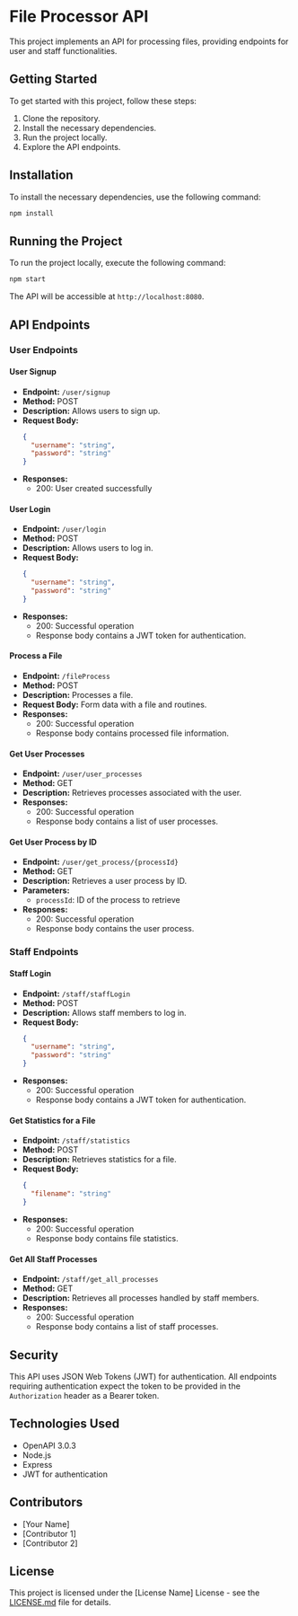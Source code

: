 # File Processor API

This project implements an API for processing files, providing endpoints for user and staff functionalities.

## Getting Started

To get started with this project, follow these steps:

1. Clone the repository.
2. Install the necessary dependencies.
3. Run the project locally.
4. Explore the API endpoints.

## Installation

To install the necessary dependencies, use the following command:

```bash
npm install
```

## Running the Project

To run the project locally, execute the following command:

```bash
npm start
```

The API will be accessible at `http://localhost:8080`.

## API Endpoints

### User Endpoints

#### User Signup

- **Endpoint:** `/user/signup`
- **Method:** POST
- **Description:** Allows users to sign up.
- **Request Body:**
  ```json
  {
    "username": "string",
    "password": "string"
  }
  ```
- **Responses:**
  - 200: User created successfully

#### User Login

- **Endpoint:** `/user/login`
- **Method:** POST
- **Description:** Allows users to log in.
- **Request Body:**
  ```json
  {
    "username": "string",
    "password": "string"
  }
  ```
- **Responses:**
  - 200: Successful operation
  - Response body contains a JWT token for authentication.

#### Process a File

- **Endpoint:** `/fileProcess`
- **Method:** POST
- **Description:** Processes a file.
- **Request Body:** Form data with a file and routines.
- **Responses:**
  - 200: Successful operation
  - Response body contains processed file information.

#### Get User Processes

- **Endpoint:** `/user/user_processes`
- **Method:** GET
- **Description:** Retrieves processes associated with the user.
- **Responses:**
  - 200: Successful operation
  - Response body contains a list of user processes.

#### Get User Process by ID

- **Endpoint:** `/user/get_process/{processId}`
- **Method:** GET
- **Description:** Retrieves a user process by ID.
- **Parameters:**
  - `processId`: ID of the process to retrieve
- **Responses:**
  - 200: Successful operation
  - Response body contains the user process.

### Staff Endpoints

#### Staff Login

- **Endpoint:** `/staff/staffLogin`
- **Method:** POST
- **Description:** Allows staff members to log in.
- **Request Body:**
  ```json
  {
    "username": "string",
    "password": "string"
  }
  ```
- **Responses:**
  - 200: Successful operation
  - Response body contains a JWT token for authentication.

#### Get Statistics for a File

- **Endpoint:** `/staff/statistics`
- **Method:** POST
- **Description:** Retrieves statistics for a file.
- **Request Body:**
  ```json
  {
    "filename": "string"
  }
  ```
- **Responses:**
  - 200: Successful operation
  - Response body contains file statistics.

#### Get All Staff Processes

- **Endpoint:** `/staff/get_all_processes`
- **Method:** GET
- **Description:** Retrieves all processes handled by staff members.
- **Responses:**
  - 200: Successful operation
  - Response body contains a list of staff processes.

## Security

This API uses JSON Web Tokens (JWT) for authentication. All endpoints requiring authentication expect the token to be provided in the `Authorization` header as a Bearer token.

## Technologies Used

- OpenAPI 3.0.3
- Node.js
- Express
- JWT for authentication

## Contributors

- [Your Name]
- [Contributor 1]
- [Contributor 2]

## License

This project is licensed under the [License Name] License - see the [LICENSE.md](LICENSE.md) file for details.

